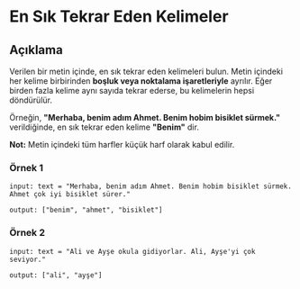 # En Sık Tekrar Eden Kelimeler

## Açıklama

Verilen bir metin içinde, en sık tekrar eden kelimeleri bulun. Metin içindeki her kelime birbirinden **boşluk veya noktalama işaretleriyle** ayrılır. Eğer birden fazla kelime aynı sayıda tekrar ederse, bu kelimelerin hepsi döndürülür.

Örneğin, **"Merhaba, benim adım Ahmet. Benim hobim bisiklet sürmek."** verildiğinde, en sık tekrar eden kelime **"Benim"** dir.

**Not:** Metin içindeki tüm harfler küçük harf olarak kabul edilir.

### Örnek 1
```plain
input: text = "Merhaba, benim adım Ahmet. Benim hobim bisiklet sürmek. Ahmet çok iyi bisiklet sürer."

output: ["benim", "ahmet", "bisiklet"]
```


### Örnek 2
```plain
input: text = "Ali ve Ayşe okula gidiyorlar. Ali, Ayşe'yi çok seviyor."

output: ["ali", "ayşe"]
```